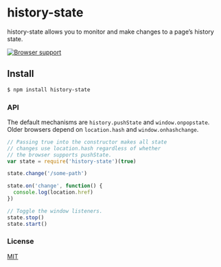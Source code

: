 # history-state
history-state allows you to monitor and make changes to a page’s history state. 

[![Browser support](https://ci.testling.com/michaelrhodes/history-state.png)](https://ci.testling.com/michaelrhodes/history-state)

## Install
```sh
$ npm install history-state
```

### API
The default mechanisms are `history.pushState` and `window.onpopstate`.
Older browsers depend on `location.hash` and `window.onhashchange`.

```js
// Passing true into the constructor makes all state
// changes use location.hash regardless of whether
// the browser supports pushState.
var state = require('history-state')(true)

state.change('/some-path')

state.on('change', function() {
  console.log(location.href)
})

// Toggle the window listeners.
state.stop()
state.start()
```

### License
[MIT](http://opensource.org/licenses/MIT)
